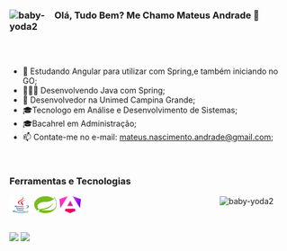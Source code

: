 ###  Olá, Tudo Bem? Me Chamo Mateus Andrade 👋<img align="left" alt="baby-yoda2" height="70" width="80" src="https://media.tenor.com/4P02Cdfd26MAAAAj/baby-yoda-so-cute.gif">

<br><br><br>

- 🌱 Estudando Angular para utilizar com Spring,e também iniciando no GO;<br>
- 🧑🏻‍💻 Desenvolvendo Java com Spring;<br>
- 🏢 Desenvolvedor na Unimed Campina Grande;<br>
- 🎓Tecnologo em Análise e Desenvolvimento de Sistemas;<br>
- 🎓Bacahrel em Administração;<br>
- 📫 Contate-me no e-mail: mateus.nascimento.andrade@gmail.com;<br>
  
<br>

### Ferramentas e Tecnologias
<div style="display: inline_block">
  <a href="https://www.java.com/pt-BR/"> <img align="center" alt="Java" height="30" width="40" src="https://raw.githubusercontent.com/devicons/devicon/master/icons/java/java-original.svg"></a>
  <img align="center" alt="Spring" height="30" width="40" src="https://raw.githubusercontent.com/devicons/devicon/master/icons/spring/spring-original.svg">
  <img align="center" alt="Spring" height="30" width="40" src="https://raw.githubusercontent.com/devicons/devicon/master/icons/angular/angular-original.svg">
  <img align="right" alt="baby-yoda2" height="130" width="130" src="https://c.tenor.com/6Ja4z2BN2-gAAAAi/baby-yoda.gif">
</div><br><br>
<div> 
 <a href = "mailto:mateus.nascimento.andrade@gmail.com"><img loading="lazy" src="https://img.shields.io/badge/Gmail-D14836?style=for-the-badge&logo=gmail&logoColor=white" target="_blank"></a>
  <a href="https://www.linkedin.com/in/mateus-nascimento-andrade/" target="_blank"><img src="https://img.shields.io/badge/-LinkedIn-%230077B5?style=for-the-badge&logo=linkedin&logoColor=white" target="_blank"></a> 
